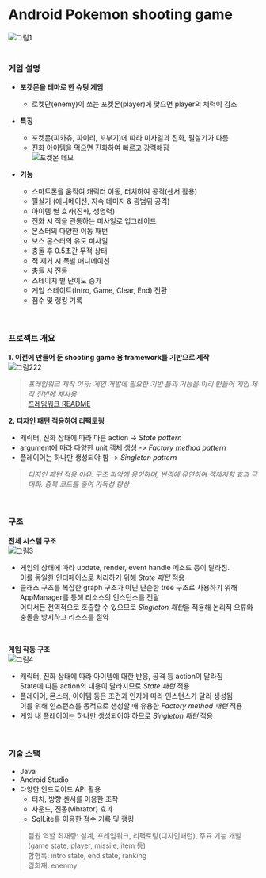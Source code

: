 # Android Pokemon shooting game
![그림1](https://user-images.githubusercontent.com/55947154/113499521-8c14e000-9551-11eb-839a-2732f3c40470.png)   
<br>

### 게임 설명
- **포켓몬을 테마로 한 슈팅 게임**
  - 로켓단(enemy)이 쏘는 포켓몬(player)에 맞으면 player의 체력이 감소   
- **특징**
  - 포켓몬(피카츄, 파이리, 꼬부기)에 따라 미사일과 진화, 필살기가 다름
  - 진화 아이템을 먹으면 진화하여 빠르고 강력해짐   
![포켓몬 데모](https://user-images.githubusercontent.com/55947154/113508355-84bdf880-958a-11eb-91ba-09a8052ed038.gif)   

 - **기능**
    - 스마트폰을 움직여 캐릭터 이동, 터치하여 공격(센서 활용)
    - 필살기 (애니메이션, 지속 데미지 & 광범위 공격)   
    - 아이템 별 효과(진화, 생명력)      
    - 진화 시 적을 관통하는 미사일로 업그레이드   
    - 몬스터의 다양한 이동 패턴    
    - 보스 몬스터의 유도 미사일  
    - 충돌 후 0.5초간 무적 상태  
    - 적 제거 시 폭발 애니메이션   
    - 충돌 시 진동      
    - 스테이지 별 난이도 증가   
    - 게임 스테이트(Intro, Game, Clear, End) 전환
    - 점수 및 랭킹 기록   
<br>

### 프로젝트 개요
**1. 이전에 만들어 둔 shooting game 용 framework를 기반으로 제작**   
 ![그림222](https://user-images.githubusercontent.com/55947154/113499722-23c6fe00-9553-11eb-8bfe-0b76400ae98b.png)   
 >*프레임워크 제작 이유: 게임 개발에 필요한 기반 틀과 기능을 미리 만들어 게임 제작 전반에 재사용*   
[프레임워크 README](https://github.com/cjl0701/GameFramework/blob/master/README.md "github link")   
   

**2. 디자인 패턴 적용하여 리팩토링**   
  - 캐릭터, 진화 상태에 따라 다른 action -> *State pattern*   
  - argument에 따라 다양한 unit 객체 생성 -> *Factory method pattern*   
  - 플레이어는 하나만 생성되야 함 -> *Singleton pattern*   
 >*디자인 패턴 적용 이유: 구조 파악에 용이하며, 변경에 유연하여 객체지향 효과 극대화. 중복 코드를 줄여 가독성 향상*
<br>


### 구조
**전체 시스템 구조**   
![그림3](https://user-images.githubusercontent.com/55947154/113500653-b1f2b280-955a-11eb-89c1-c4fe64f50288.png)   
  - 게임의 상태에 따라 update, render, event handle 메소드 등이 달라짐.   
이를 동일한 인터페이스로 처리하기 위해 *State 패턴* 적용
  - 클래스 구조를 복잡한 graph 구조가 아닌 단순한 tree 구조로 사용하기 위해 AppManager를 통해 리소스의 인스턴스를 전달    
어디서든 전역적으로 호출할 수 있으므로 *Singleton 패턴*을 적용해 논리적 오류와 충돌을 방지하고 리소스를 절약


<br>

**게임 작동 구조**   
![그림4](https://user-images.githubusercontent.com/55947154/113500657-b4eda300-955a-11eb-850d-afd78e9191e4.png)   
  - 캐릭터, 진화 상태에 따라 아이템에 대한 반응, 공격 등 action이 달라짐    
State에 따른 action의 내용이 달라지므로 *State 패턴* 적용   
  - 플레이어, 몬스터, 아이템 등은 조건과 인자에 따라 인스턴스가 달리 생성됨   
이를 위해 인스턴스를 동적으로 생성할 때 유용한 *Factory method 패턴* 적용   
  - 게임 내 플레이어는 하나만 생성되어야 하므로 *Singleton 패턴* 적용   

<br>  

### 기술 스택
- Java
- Android Studio
- 다양한 안드로이드 API 활용
  - 터치, 방향 센서를 이용한 조작
  - 사운드, 진동(vibrator) 효과
  - SqlLite를 이용한 점수 기록 및 랭킹


> 팀원 역할
  > 최재량: 설계, 프레임워크, 리팩토링(디자인패턴), 주요 기능 개발(game state, player, missile, item 등)   
  > 함형록: intro state, end state, ranking   
  > 김희재: enenmy   
     
    
